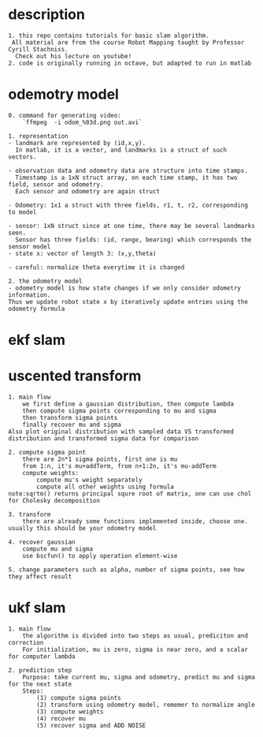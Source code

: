 # description
    1. this repo contains tutorials for basic slam algorithm.
     All material are from the course Robot Mapping taught by Professor Cyrill Stachniss.
      Check out his lecture on youtube!
    2. code is originally running in octave, but adapted to run in matlab 

# odemotry model 
    0. command for generating video:
        `ffmpeg  -i odom_%03d.png out.avi`

    1. representation
    - landmark are represented by (id,x,y).
      In matlab, it is a vector, and landmarks is a struct of such vectors. 
    
    - observation data and odometry data are structure into time stamps.
      Timestamp is a 1xN struct array, on each time stamp, it has two field, sensor and odometry. 
      Each sensor and odometry are again struct
    
    - Odometry: 1x1 a struct with three fields, r1, t, r2, corresponding to model 
    
    - sensor: 1xN struct since at one time, there may be several landmarks seen. 
      Sensor has three fields: (id, range, bearing) which corresponds the sensor model
    - state x: vector of length 3: (x,y,theta)
    
    - careful: normalize theta everytime it is changed

    2. the odometry model 
    - odometry model is how state changes if we only consider odometry information. 
    Thus we update robot state x by iteratively update entries using the odometry formula

# ekf slam 

# uscented transform
    1. main flow
        we first define a gaussian distribution, then compute lambda
        then compute sigma points corresponding to mu and sigma
        then transform sigma points 
        finally recover mu and sigma
    Also plot original distribution with sampled data VS transformed distribution and transformed sigma data for comparison
   
    2. compute sigma point
        there are 2n*1 sigma points, first one is mu
        from 1:n, it's mu+addTerm, from n+1:2n, it's mu-addTerm
        compute weights: 
            compute mu's weight separately
            compute all other weights using formula
    note:sqrtm() returns principal squre root of matrix, one can use chol for Cholesky decomposition 

    3. transform
        there are already some functions implemented inside, choose one. usually this should be your odometry model
    
    4. recover gaussian
        compute mu and sigma
        use bscfun() to apply operation element-wise

    5. change parameters such as alpha, number of sigma points, see how they affect result

# ukf slam
    1. main flow
        the algorithm is divided into two steps as usual, prediciton and correction
        For initialization, mu is zero, sigma is near zero, and a scalar for computer lambda

    2. prediction step
        Purpose: take current mu, sigma and odometry, predict mu and sigma for the next state
        Steps:
            (1) compute sigma points
            (2) transform using odometry model, rememer to normalize angle
            (3) compute weights
            (4) recover mu
            (5) recover sigma and ADD NOISE